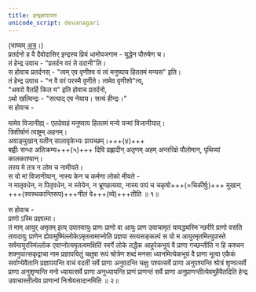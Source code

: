 ```yaml
---
title: इन्द्रज्ञापापता
unicode_script: devanagari
---
```


(भाष्यम् [अत्र](https://archive.org/stream/in.ernet.dli.2015.487480/2015.487480.Kaushitaki-Brahmanopnishat#page/n86/mode/1up)।)  
प्रतर्दनो ह वै दैवोदासिर् इन्द्रस्य प्रियं धामोपजगाम - युद्धेन पौरुषेण च।  
तं हेन्द्र उवाच - "प्रतर्दन वरं ते ददानी"ति।  
स होवाच प्रतर्दनस् - "त्वम् एव वृणीश्व यं त्वं मनुष्याय हिततमं मन्यस" इति।  
तं हेन्द्र उवाच - "न वै वरं परस्मै वृणीते। त्वमेव वृणीश्वे"त्य्,  
"अवरो वैतर्हि किल म" इति होवाच प्रतर्दनो,  
ऽथो खल्विन्द्रः - "सत्याद् एव नेयाय। सत्यं हीन्द्रः।"  
स होवाच - 

मामेव विजानीह्य् - एतदेवाहं मनुष्याय हिततमं मन्ये यन्मां विजानीयात्।  
त्रिशीर्षाणं त्वाष्ट्रम् अहनम्।  
अवाङ्मुखान् यतीन् सालावृकेभ्यः प्रायच्छम्।+++(४)+++  
बह्वीः सन्धा अतिक्रम्य+++(५)+++ दिवि प्रह्लादीन् अतृणम् अहम् अन्तरिक्षे पौलोमान्, पृथिव्यां कालकाश्यान्।  
तस्य मे तत्र न लोम च नामीयते।  
स यो मां विजानीयान्, नास्य केन च कर्मणा लोको मीयते -  
न मातृवधेन, न पितृवधेन, न स्तेयेन, न भ्रूणहत्यया, नास्य पापं च चकृषो+++(=चिकीर्षुः)+++ मुखान् +++(स्वस्थकान्तिरूप)+++नीलं वे+++(व्ये)+++तीति ॥ १॥

स होवाच -  
प्राणो ऽस्मि प्रज्ञात्मा।  
तं माम् आयुर् अमृतम् इत्य् उपास्वायुः प्राणः प्राणो वा आयुः प्राण उवाचामृतं
यावद्ध्यस्मि`न्छरीरे
प्राणो वसति तावदायुः प्राणेन
ह्येवामुष्मिंल्लोकेऽमृतत्वमाप्नोति
प्रज्ञया सत्यसङ्कल्पं स यो म आयुरमृतमित्युपास्ते
सर्वमायुरस्मिंल्लोक एवाप्नोत्यमृतत्वमक्षितिं स्वर्गे लोके
तद्धैक
आहुरेकभूयं वै प्राणा गच्छन्तीति न हि कश्चन
शक्नुयात्सकृद्वाचा नाम प्रज्ञापयितुं चक्षुषा रूपं
श्रोत्रेण शब्दं मनसा ध्यानमित्येकभूयं वै प्राणा भूत्वा
एकैकं सर्वाण्येवैतानि प्रज्ञापयन्ति वाचं वदतीं सर्वे
प्राणा
अनुवदन्ति चक्षुः पश्यत्सर्वे प्राणा अनुपश्यन्ति श्रोत्रं
शृण्वत्सर्वे प्राणा अनुशृण्वन्ति मनो ध्यायत्सर्वे प्राणा
अनुध्यायन्ति प्राणं प्राणन्तं सर्वे प्राणा
अनुप्राणन्तीत्येवमुहैवैतदिति हेन्द्र उवाचास्तीत्येव प्राणानां
निःश्रेयसादानमिति ॥ २॥
